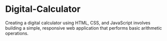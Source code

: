 # Digital-Calculator
Creating a digital calculator using HTML, CSS, and JavaScript involves building a simple, responsive web application that performs basic arithmetic operations.

